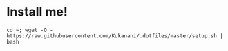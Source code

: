 # Install me!

```
cd ~; wget -O - https://raw.githubusercontent.com/Kukanani/.dotfiles/master/setup.sh | bash
```
